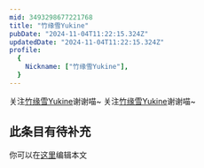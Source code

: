 ```yaml
---
mid: 3493298677221768
title: "竹缘雪Yukine"
pubDate: "2024-11-04T11:22:15.324Z"
updatedDate: "2024-11-04T11:22:15.324Z"
profile:
  {
    Nickname: ["竹缘雪Yukine"],
  }
---
```


关注[竹缘雪Yukine](https://space.bilibili.com/3493298677221768)谢谢喵~ 关注[竹缘雪Yukine](https://space.bilibili.com/3493298677221768)谢谢喵~

## 此条目有待补充
你可以在[这里](https://github.com/Yuhanawa/VTuber.ICU/edit/master/src/content/v/竹缘雪Yukine/index.md)编辑本文
